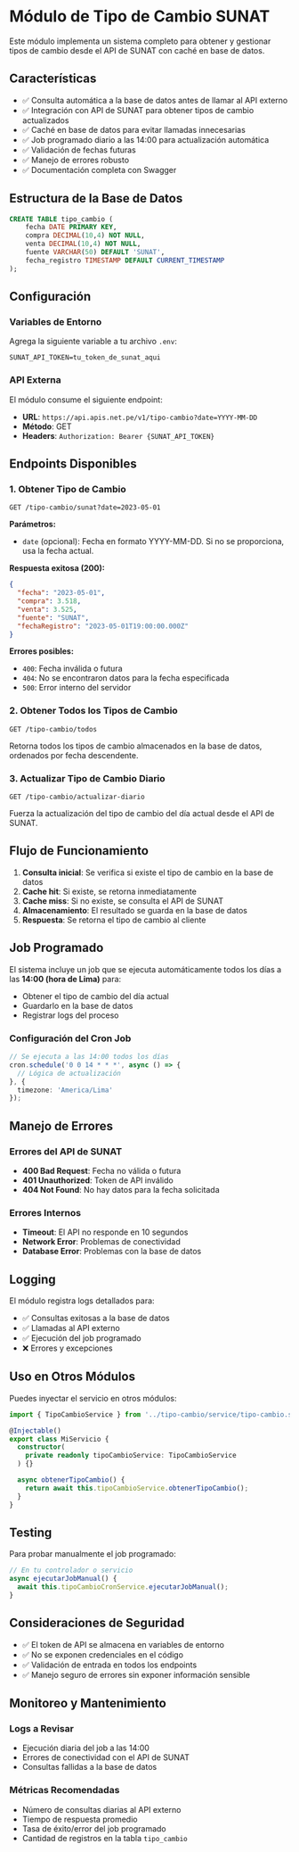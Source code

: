 # Módulo de Tipo de Cambio SUNAT

Este módulo implementa un sistema completo para obtener y gestionar tipos de cambio desde el API de SUNAT con caché en base de datos.

## Características

- ✅ Consulta automática a la base de datos antes de llamar al API externo
- ✅ Integración con API de SUNAT para obtener tipos de cambio actualizados
- ✅ Caché en base de datos para evitar llamadas innecesarias
- ✅ Job programado diario a las 14:00 para actualización automática
- ✅ Validación de fechas futuras
- ✅ Manejo de errores robusto
- ✅ Documentación completa con Swagger

## Estructura de la Base de Datos

```sql
CREATE TABLE tipo_cambio (
    fecha DATE PRIMARY KEY,
    compra DECIMAL(10,4) NOT NULL,
    venta DECIMAL(10,4) NOT NULL,
    fuente VARCHAR(50) DEFAULT 'SUNAT',
    fecha_registro TIMESTAMP DEFAULT CURRENT_TIMESTAMP
);
```

## Configuración

### Variables de Entorno

Agrega la siguiente variable a tu archivo `.env`:

```env
SUNAT_API_TOKEN=tu_token_de_sunat_aqui
```

### API Externa

El módulo consume el siguiente endpoint:
- **URL**: `https://api.apis.net.pe/v1/tipo-cambio?date=YYYY-MM-DD`
- **Método**: GET
- **Headers**: `Authorization: Bearer {SUNAT_API_TOKEN}`

## Endpoints Disponibles

### 1. Obtener Tipo de Cambio

```http
GET /tipo-cambio/sunat?date=2023-05-01
```

**Parámetros:**
- `date` (opcional): Fecha en formato YYYY-MM-DD. Si no se proporciona, usa la fecha actual.

**Respuesta exitosa (200):**
```json
{
  "fecha": "2023-05-01",
  "compra": 3.518,
  "venta": 3.525,
  "fuente": "SUNAT",
  "fechaRegistro": "2023-05-01T19:00:00.000Z"
}
```

**Errores posibles:**
- `400`: Fecha inválida o futura
- `404`: No se encontraron datos para la fecha especificada
- `500`: Error interno del servidor

### 2. Obtener Todos los Tipos de Cambio

```http
GET /tipo-cambio/todos
```

Retorna todos los tipos de cambio almacenados en la base de datos, ordenados por fecha descendente.

### 3. Actualizar Tipo de Cambio Diario

```http
GET /tipo-cambio/actualizar-diario
```

Fuerza la actualización del tipo de cambio del día actual desde el API de SUNAT.

## Flujo de Funcionamiento

1. **Consulta inicial**: Se verifica si existe el tipo de cambio en la base de datos
2. **Cache hit**: Si existe, se retorna inmediatamente
3. **Cache miss**: Si no existe, se consulta el API de SUNAT
4. **Almacenamiento**: El resultado se guarda en la base de datos
5. **Respuesta**: Se retorna el tipo de cambio al cliente

## Job Programado

El sistema incluye un job que se ejecuta automáticamente todos los días a las **14:00 (hora de Lima)** para:

- Obtener el tipo de cambio del día actual
- Guardarlo en la base de datos
- Registrar logs del proceso

### Configuración del Cron Job

```typescript
// Se ejecuta a las 14:00 todos los días
cron.schedule('0 0 14 * * *', async () => {
  // Lógica de actualización
}, {
  timezone: 'America/Lima'
});
```

## Manejo de Errores

### Errores del API de SUNAT

- **400 Bad Request**: Fecha no válida o futura
- **401 Unauthorized**: Token de API inválido
- **404 Not Found**: No hay datos para la fecha solicitada

### Errores Internos

- **Timeout**: El API no responde en 10 segundos
- **Network Error**: Problemas de conectividad
- **Database Error**: Problemas con la base de datos

## Logging

El módulo registra logs detallados para:

- ✅ Consultas exitosas a la base de datos
- ✅ Llamadas al API externo
- ✅ Ejecución del job programado
- ❌ Errores y excepciones

## Uso en Otros Módulos

Puedes inyectar el servicio en otros módulos:

```typescript
import { TipoCambioService } from '../tipo-cambio/service/tipo-cambio.service';

@Injectable()
export class MiServicio {
  constructor(
    private readonly tipoCambioService: TipoCambioService
  ) {}

  async obtenerTipoCambio() {
    return await this.tipoCambioService.obtenerTipoCambio();
  }
}
```

## Testing

Para probar manualmente el job programado:

```typescript
// En tu controlador o servicio
async ejecutarJobManual() {
  await this.tipoCambioCronService.ejecutarJobManual();
}
```

## Consideraciones de Seguridad

- ✅ El token de API se almacena en variables de entorno
- ✅ No se exponen credenciales en el código
- ✅ Validación de entrada en todos los endpoints
- ✅ Manejo seguro de errores sin exponer información sensible

## Monitoreo y Mantenimiento

### Logs a Revisar

- Ejecución diaria del job a las 14:00
- Errores de conectividad con el API de SUNAT
- Consultas fallidas a la base de datos

### Métricas Recomendadas

- Número de consultas diarias al API externo
- Tiempo de respuesta promedio
- Tasa de éxito/error del job programado
- Cantidad de registros en la tabla `tipo_cambio`